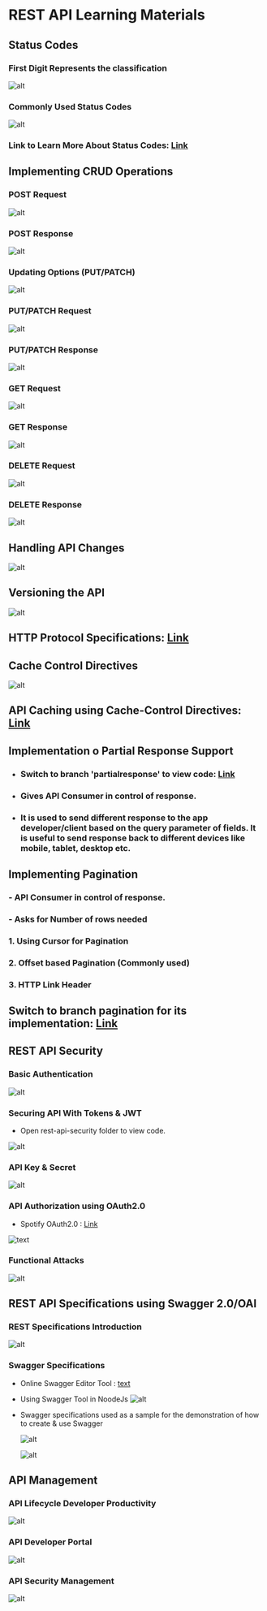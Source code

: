 # REST API Learning Materials

## Status Codes

### First Digit Represents the classification

![alt](images/statusCode1.png)

### Commonly Used Status Codes

![alt](images/statusCode2.png)

### Link to Learn More About Status Codes: [Link](https://developer.mozilla.org/en-US/docs/Web/HTTP/Status)

## Implementing CRUD Operations

### POST Request

![alt](images/postRequest.png)

### POST Response

![alt](images/postResponse.png)

### Updating Options (PUT/PATCH)

![alt](/images/updating.png)

### PUT/PATCH Request

![alt](/images/updateRequest.png)

### PUT/PATCH Response

![alt](/images/updateResponse.png)

### GET Request

![alt](/images/getRequest.png)

### GET Response

![alt](/images/getResponse.png)

### DELETE Request

![alt](/images/deleteRequest.png)

### DELETE Response

![alt](/images/deleteResponse.png)

## Handling API Changes

![alt](images/apiChanges.png)

## Versioning the API

![alt](images/apiVersioning.png)

## HTTP Protocol Specifications: [Link](https://www.w3.org/Protocols/rfc2616/rfc2616.html)

## Cache Control Directives

![alt](images/cacheControl.png)

## API Caching using Cache-Control Directives: [Link](./rest-api-caching/)

## Implementation o Partial Response Support

- ### Switch to branch 'partialresponse' to view code: [Link](https://github.com/sujal7/rest-api/tree/partialresponse)

- ### Gives API Consumer in control of response.
- ### It is used to send different response to the app developer/client based on the query parameter of fields. It is useful to send response back to different devices like mobile, tablet, desktop etc.

## Implementing Pagination

### - API Consumer in control of response.

### - Asks for Number of rows needed

### 1. Using Cursor for Pagination

### 2. Offset based Pagination (Commonly used)

### 3. HTTP Link Header

## Switch to branch pagination for its implementation: [Link](https://github.com/sujal7/rest-api/tree/pagination)

## REST API Security

### Basic Authentication

![alt](images/basicAuth.png)

### Securing API With Tokens & JWT

- Open rest-api-security folder to view code.

![alt](/images/tokenAuth.png)

### API Key & Secret

![alt](images/apiKeySecret.png)

### API Authorization using OAuth2.0

- Spotify OAuth2.0 : [Link](https://developer.spotify.com/documentation/general/guides/authorization/)

![text](/images/oAuth.png)

### Functional Attacks

![alt](images/functionalAttacks.png)

## REST API Specifications using Swagger 2.0/OAI

### REST Specifications Introduction

![alt](images/restSpecs.png)

### Swagger Specifications

- Online Swagger Editor Tool : [text](https://editor.swagger.io/)

- Using Swagger Tool in NoodeJs
  ![alt](/images/swaggerTool.png)

- Swagger specifications used as a sample for the demonstration of how to create & use Swagger

  ![alt](/images/swaggerSpecs.png)

  ![alt](/images/swaggerSpecs2.png)

## API Management

### API Lifecycle Developer Productivity

![alt](images/apiManagement1.png)

### API Developer Portal

![alt](images/apiManagement2.png)

### API Security Management

![alt](images/apiManagement3.png)
